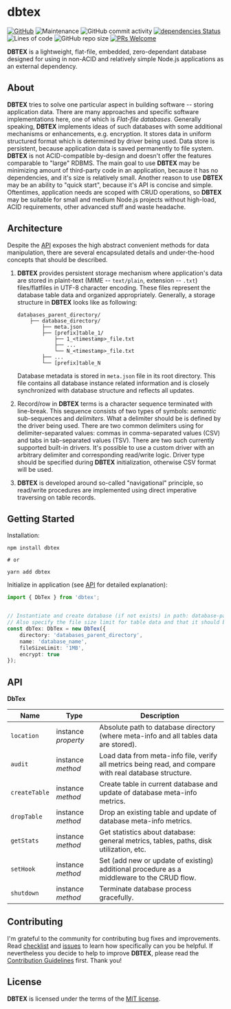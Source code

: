 # dbtex

[![GitHub](https://img.shields.io/github/license/mashape/apistatus.svg?style=flat-square)](license.md)
![Maintenance](https://img.shields.io/maintenance/yes/2021?color=brightgreen&style=flat-square) ![GitHub commit activity](https://img.shields.io/github/commit-activity/m/zhibirc/dbtex?color=brightgreen&style=flat-square) [![dependencies Status](https://status.david-dm.org/gh/zhibirc/dbtex.svg?style=flat-square)](https://david-dm.org/zhibirc/dbtex)
![Lines of code](https://img.shields.io/tokei/lines/github/zhibirc/dbtex?color=yellow&style=flat-square) ![GitHub repo size](https://img.shields.io/github/repo-size/zhibirc/dbtex?color=yellow&style=flat-square)
[![PRs Welcome](https://img.shields.io/badge/PRs-welcome-magenta.svg)]()

**DBTEX** is a lightweight, flat-file, embedded, zero-dependant database designed for using in non-ACID and relatively simple Node.js applications as an external dependency.


## About

**DBTEX** tries to solve one particular aspect in building software -- storing application data. There are many approaches and specific software implementations here, one of which is _Flat-file databases_.
Generally speaking, **DBTEX** implements ideas of such databases with some additional mechanisms or enhancements, e.g. encryption. It stores data in uniform structured format which is determined by driver being used. Data store is persistent,
because application data is saved permanently to file system. **DBTEX** is not ACID-compatible by-design and doesn't offer the features comparable to "large" RDBMS. The main goal to use **DBTEX** may be minimizing amount of third-party code
in an application, because it has no dependencies, and it's size is relatively small. Another reason to use **DBTEX** may be an ability to "quick start", because it's API is concise and simple.
Oftentimes, application needs are scoped with CRUD operations, so **DBTEX** may be suitable for small and medium Node.js projects without high-load, ACID requirements, other advanced stuff and waste headache.


## Architecture

Despite the [API](#api) exposes the high abstract convenient methods for data manipulation, there are several encapsulated details and under-the-hood concepts that should be described.

1) **DBTEX** provides persistent storage mechanism where application's data are stored in plaint-text (MIME -- `text/plain`, extension -- `.txt`) files/flatfiles in UTF-8 character encoding.
   These files represent the database table data and organized appropriately. Generally, a storage structure in **DBTEX** looks like as following:

   ```text
   databases_parent_directory/
       ├── database_directory/
           ├── meta.json
           ├── [prefix]table_1/
               ├── 1_<timestamp>_file.txt
               ├── ...
               └── N_<timestamp>_file.txt
           ├── ...
           └── [prefix]table_N
   ```

   Database metadata is stored in `meta.json` file in its root directory. This file contains all database instance related information and is closely synchronized with database structure and reflects all updates.

2) Record/row in **DBTEX** terms is a character sequence terminated with line-break. This sequence consists of two types of symbols: _semantic_ sub-sequences and _delimiters_. What a delimiter should be
   is defined by the driver being used. There are two common delimiters using for delimiter-separated values: commas in comma-separated values (CSV) and tabs in tab-separated values (TSV).
   There are two such currently supported built-in drivers. It's possible to use a custom driver with an arbitrary delimiter and corresponding read/write logic.
   Driver type should be specified during **DBTEX** initialization, otherwise CSV format will be used.

3) **DBTEX** is developed around so-called "navigational" principle, so read/write procedures are implemented using direct imperative traversing on table records.


## Getting Started

Installation:

```shell
npm install dbtex

# or

yarn add dbtex
```

Initialize in application (see [API](#api) for detailed explanation):

```ts
import { DbTex } from 'dbtex';


// Instantiate and create database (if not exists) in path: database-parent-directory/name-of-database.
// Also specify the file size limit for table data and that it should be encrypted with built-in encoder.
const dbTex: DbTex = new DbTex({
    directory: 'databases_parent_directory',
    name: 'database_name',
    fileSizeLimit: '1MB',
    encrypt: true
});
```


## API

**DbTex**

| Name          |  Type               | Description |
|---------------|---------------------|-------------|
| `location`    | instance _property_ | Absolute path to database directory (where meta-info and all tables data are stored). |
| `audit`       | instance _method_   | Load data from meta-info file, verify all metrics being read, and compare with real database structure. |
| `createTable` | instance _method_   | Create table in current database and update of database meta-info metrics. |
| `dropTable`   | instance _method_   | Drop an existing table and update of database meta-info metrics. |
| `getStats`    | instance _method_   | Get statistics about database: general metrics, tables, paths, disk utilization, etc. |
| `setHook`     | instance _method_   | Set (add new or update of existing) additional procedure as a middleware to the CRUD flow. |
| `shutdown`    | instance _method_   | Terminate database process gracefully. |


## Contributing

I'm grateful to the community for contributing bug fixes and improvements. Read [checklist](./checklist.md) and [issues](https://github.com/zhibirc/dbtex/issues) to learn how specifically can you be helpful.
If nevertheless you decide to help to improve **DBTEX**, please read the [Contribution Guidelines](./contributing.md) first. Thank you!


## License

**DBTEX** is licensed under the terms of the [MIT license](./license.md).
